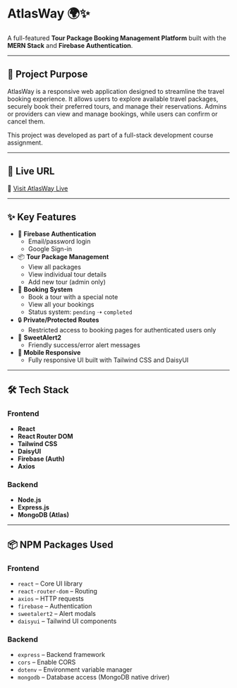 # AtlasWay 🌍✨  
A full-featured **Tour Package Booking Management Platform** built with the **MERN Stack** and **Firebase Authentication**.

---

## 🌟 Project Purpose

AtlasWay is a responsive web application designed to streamline the travel booking experience. It allows users to explore available travel packages, securely book their preferred tours, and manage their reservations. Admins or providers can view and manage bookings, while users can confirm or cancel them.

This project was developed as part of a full-stack development course assignment.

---

## 🚀 Live URL

🔗 [Visit AtlasWay Live](https://atlasway-client.web.app/)  


---

## ✨ Key Features

- 🔐 **Firebase Authentication**
  - Email/password login
  - Google Sign-in
- 📦 **Tour Package Management**
  - View all packages
  - View individual tour details
  - Add new tour (admin only)
- 📑 **Booking System**
  - Book a tour with a special note
  - View all your bookings
  - Status system: `pending` ➝ `completed`
- 🔒 **Private/Protected Routes**
  - Restricted access to booking pages for authenticated users only
- 💬 **SweetAlert2**
  - Friendly success/error alert messages
- 📱 **Mobile Responsive**
  - Fully responsive UI built with Tailwind CSS and DaisyUI

---

## 🛠️ Tech Stack

### Frontend
- **React**
- **React Router DOM**
- **Tailwind CSS**
- **DaisyUI**
- **Firebase (Auth)**
- **Axios**

### Backend
- **Node.js**
- **Express.js**
- **MongoDB (Atlas)**

---

## 📦 NPM Packages Used

### Frontend
- `react` – Core UI library
- `react-router-dom` – Routing
- `axios` – HTTP requests
- `firebase` – Authentication
- `sweetalert2` – Alert modals
- `daisyui` – Tailwind UI components

### Backend
- `express` – Backend framework
- `cors` – Enable CORS
- `dotenv` – Environment variable manager
- `mongodb` – Database access (MongoDB native driver)




